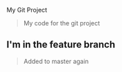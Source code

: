 My Git Project

> My code for the git project

## I'm in the feature branch

> Added to master again
